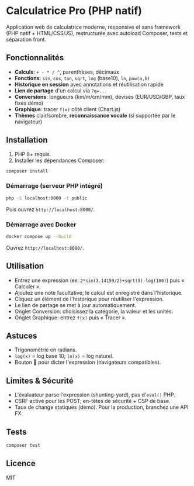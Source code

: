 # Calculatrice Pro (PHP natif)

Application web de calculatrice moderne, responsive et sans framework (PHP natif + HTML/CSS/JS), restructurée avec autoload Composer, tests et séparation front.

## Fonctionnalités
- **Calculs**: `+ - * / ^`, parenthèses, décimaux
- **Fonctions**: `sin`, `cos`, `tan`, `sqrt`, `log` (base10), `ln`, `pow(a,b)`
- **Historique en session** avec annotations et réutilisation rapide
- **Lien de partage** d'un calcul via `?q=...`
- **Conversions**: longueurs (km/m/cm/mm), devises (EUR/USD/GBP, taux fixes démo)
- **Graphique**: tracer `f(x)` côté client (Chart.js)
- **Thèmes** clair/sombre, **reconnaissance vocale** (si supportée par le navigateur)

## Installation
1. PHP 8+ requis.
2. Installer les dépendances Composer:
```bash
composer install
```

### Démarrage (serveur PHP intégré)
```bash
php -S localhost:8000 -t public
```
Puis ouvrez `http://localhost:8000/`.

### Démarrage avec Docker
```bash
docker compose up --build
```
Ouvrez `http://localhost:8080/`.

## Utilisation
- Entrez une expression (ex: `2*sin(3.14159/2)+sqrt(9)-log(100)`) puis « Calculer ».
- Ajoutez une note facultative; le calcul est enregistré dans l'historique.
- Cliquez un élément de l'historique pour réutiliser l'expression.
- Le lien de partage se met à jour automatiquement.
- Onglet Conversion: choisissez la catégorie, la valeur et les unités.
- Onglet Graphique: entrez `f(x)` puis « Tracer ».

## Astuces
- Trigonométrie en radians.
- `log(x)` = log base 10; `ln(x)` = log naturel.
- Bouton 🎤 pour dicter l'expression (navigateurs compatibles).

## Limites & Sécurité
- L'évaluateur parse l'expression (shunting-yard), pas d'`eval()` PHP.
- CSRF activé pour les POST; en-têtes de sécurité + CSP de base.
- Taux de change statiques (démo). Pour la production, branchez une API FX.

## Tests
```bash
composer test
```

## Licence
MIT
